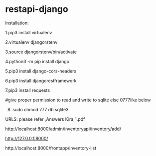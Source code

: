 # restapi-django

Installation:

1.pip3 install virtualenv

2.virtualenv djangorstenv

3.source djangorstenv/bin/activate

4.python3 -m pip install django

5.pip3 install django-cors-headers

6.pip3 install djangorestframework

7.pip3 install requests

#give proper permission to read and write to sqlite else 0777like below

8. sudo chmod 777 db.sqlite3 


URLS:
please refer ,Answers  Kira_1.pdf

http://localhost:8000/admin/inventoryapi/inventory/add/

http://127.0.0.1:8000/

http://localhost:8000/frontapp/inventory-list